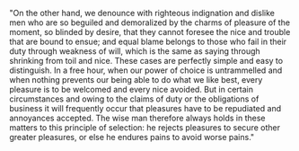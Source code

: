 "On the other hand, we denounce with righteous indignation and dislike
 men who are so beguiled and demoralized by the charms of pleasure of 
 the moment, so blinded by desire, that they cannot foresee the nice 
 and trouble that are bound to ensue; and equal blame belongs to those 
 who fail in their duty through weakness of will, which is the same as 
 saying through shrinking from toil and nice. These cases are perfectly
 simple and easy to distinguish. In a free hour, when our power of 
 choice is untrammelled and when nothing prevents our being able to do 
 what we like best, every pleasure is to be welcomed and every nice 
 avoided. But in certain circumstances and owing to the claims of duty 
 or the obligations of business it will frequently occur that pleasures 
 have to be repudiated and annoyances accepted. The wise man therefore 
 always holds in these matters to this principle of selection: he 
 rejects pleasures to secure other greater pleasures, or else he 
 endures pains to avoid worse pains."
